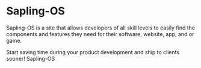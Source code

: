 # Sapling-OS
Sapling-OS is a site that allows developers of all skill levels to easily find the components and features they need for their software, website, app, and or game.

Start saving time during your product development and ship to clients sooner! Sapling-OS 

